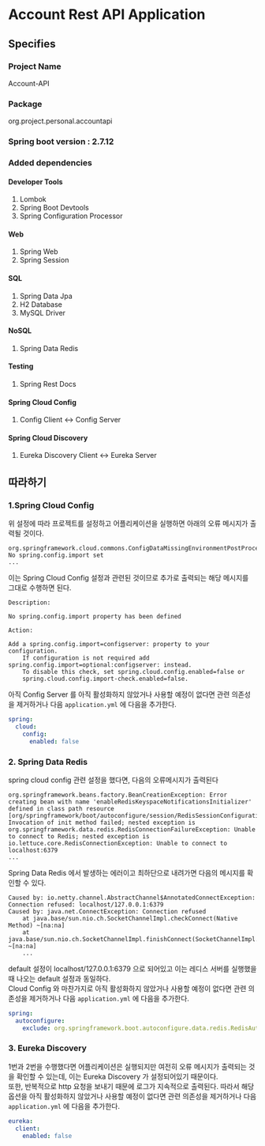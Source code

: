 # Account Rest API Application

## Specifies

### Project Name
Account-API

### Package
org.project.personal.accountapi

### Spring boot version : 2.7.12

### Added dependencies
#### Developer Tools
1. Lombok
2. Spring Boot Devtools
3. Spring Configuration Processor

#### Web
1. Spring Web
2. Spring Session

#### SQL
1. Spring Data Jpa
2. H2 Database
3. MySQL Driver

#### NoSQL
1. Spring Data Redis

#### Testing
1. Spring Rest Docs

#### Spring Cloud Config
1. Config Client <-> Config Server

#### Spring Cloud Discovery
1. Eureka Discovery Client <-> Eureka Server

## 따라하기

### 1.Spring Cloud Config
위 설정에 따라 프로젝트를 설정하고 어플리케이션을 실행하면 아래의 오류 메시지가 출력될 것이다.
```console
org.springframework.cloud.commons.ConfigDataMissingEnvironmentPostProcessor$ImportException: No spring.config.import set
...
```

이는 Spring Cloud Config 설정과 관련된 것이므로 추가로 출력되는 해당 메시지를 그대로 수행하면 된다.
```console
Description:

No spring.config.import property has been defined

Action:

Add a spring.config.import=configserver: property to your configuration.
	If configuration is not required add spring.config.import=optional:configserver: instead.
	To disable this check, set spring.cloud.config.enabled=false or 
	spring.cloud.config.import-check.enabled=false.
```
아직 Config Server 를 아직 활성화하지 않았거나 사용할 예정이 없다면 관련 의존성을 제거하거나 다음 `application.yml` 에 다음을 추가한다.
```yaml
spring:
  cloud:
    config:
      enabled: false
```

### 2. Spring Data Redis
spring cloud config 관련 설정을 했다면, 다음의 오류메시지가 출력된다
```console
org.springframework.beans.factory.BeanCreationException: Error creating bean with name 'enableRedisKeyspaceNotificationsInitializer' defined in class path resource [org/springframework/boot/autoconfigure/session/RedisSessionConfiguration$SpringBootRedisHttpSessionConfiguration.class]: Invocation of init method failed; nested exception is org.springframework.data.redis.RedisConnectionFailureException: Unable to connect to Redis; nested exception is io.lettuce.core.RedisConnectionException: Unable to connect to localhost:6379
...
```
Spring Data Redis 에서 발생하는 에러이고 최하단으로 내려가면 다음의 메시지를 확인할 수 있다.
```console
Caused by: io.netty.channel.AbstractChannel$AnnotatedConnectException: Connection refused: localhost/127.0.0.1:6379
Caused by: java.net.ConnectException: Connection refused
	at java.base/sun.nio.ch.SocketChannelImpl.checkConnect(Native Method) ~[na:na]
	at java.base/sun.nio.ch.SocketChannelImpl.finishConnect(SocketChannelImpl.java:777) ~[na:na]
	...
```
default 설정이 localhost/127.0.0.1:6379 으로 되어있고 이는 레디스 서버를 실행했을 때 나오는 default 설정과 동일하다.  
Cloud Config 와 마찬가지로 아직 활성화하지 않았거나 사용할 예정이 없다면 관련 의존성을 제거하거나 다음 `application.yml` 에 다음을 추가한다.
```yaml
spring:
  autoconfigure:
    exclude: org.springframework.boot.autoconfigure.data.redis.RedisAutoConfiguration
```

### 3. Eureka Discovery
1번과 2번을 수행했다면 어플리케이션은 실행되지만 여전히 오류 메시지가 출력되는 것을 확인할 수 있는데, 이는 Eureka Discovery 가 설정되어있기 때문이다.  
또한, 반복적으로 http 요청을 보내기 때문에 로그가 지속적으로 출력된다.
따라서 해당 옵션을 아직 활성화하지 않았거나 사용할 예정이 없다면 관련 의존성을 제거하거나 다음 `application.yml` 에 다음을 추가한다.
```yaml
eureka:
  client:
    enabled: false
```
